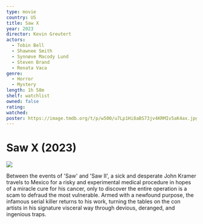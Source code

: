 ```yaml
---
type: movie
country: US
title: Saw X
year: 2023
director: Kevin Greutert
actors:
  - Tobin Bell
  - Shawnee Smith
  - Synnøve Macody Lund
  - Steven Brand
  - Renata Vaca
genre:
  - Horror
  - Mystery
length: 1h 58m
shelf: watchlist
owned: false
rating:
watched:
poster: https://image.tmdb.org/t/p/w500/u7Lp1Hi8aBS73jv4KRMIv5aK4ax.jpg
---
```


# Saw X (2023)

![](https://image.tmdb.org/t/p/w500/u7Lp1Hi8aBS73jv4KRMIv5aK4ax.jpg)

Between the events of 'Saw' and 'Saw II', a sick and desperate John Kramer travels to Mexico for a risky and experimental medical procedure in hopes of a miracle cure for his cancer, only to discover the entire operation is a scam to defraud the most vulnerable. Armed with a newfound purpose, the infamous serial killer returns to his work, turning the tables on the con artists in his signature visceral way through devious, deranged, and ingenious traps.
